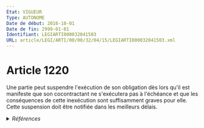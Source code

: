 ```yaml
---
État: VIGUEUR
Type: AUTONOME
Date de début: 2016-10-01
Date de fin: 2999-01-01
Identifiant: LEGIARTI000032041503
URL: article/LEGI/ARTI/00/00/32/04/15/LEGIARTI000032041503.xml
---
```


<h1>Article 1220</h1>

Une partie peut suspendre l'exécution de son obligation dès lors qu'il est
manifeste que son cocontractant ne s'exécutera pas à l'échéance et que les
conséquences de cette inexécution sont suffisamment graves pour elle. Cette
suspension doit être notifiée dans les meilleurs délais.


<details>
  <summary><em>Références</em></summary>

  <h2>Articles faisant référence à l'article</h2>
  
  <ul>
    <li>
      <a href="https://legal.tricoteuses.fr//redirection/LEGIARTI000032006591?vers=git&vers=legifrance">Ordonnance n° 2016-131 du 10 février 2016 portant réforme du droit des contrats, du régime général et de la preuve des obligations - article 2 ENTIEREMENT_MODIF</a> MODIFIE source
    </li>
  </ul>
  
  <h2>Références faites par l'article</h2>
  
  <ul>
    <li>
      2999-01-01 CITATION cible <a href="https://legal.tricoteuses.fr//redirection/LEGIARTI000044142472?vers=git&vers=legifrance">Code de la consommation - article L216-6 AUTONOME VIGUEUR, en vigueur depuis le 2021-10-01</a>
    </li>
    <li>
      2999-01-01 CITATION cible <a href="https://legal.tricoteuses.fr//redirection/LEGIARTI000044142560?vers=git&vers=legifrance">Code de la consommation - article L217-8 AUTONOME VIGUEUR, en vigueur depuis le 2021-10-01</a>
    </li>
    <li>
      2999-01-01 CITATION cible <a href="https://legal.tricoteuses.fr//redirection/LEGIARTI000044132954?vers=git&vers=legifrance">Code de la consommation - article L224-25-11 AUTONOME VIGUEUR, en vigueur depuis le 2021-10-01</a>
    </li>
    <li>
      2999-01-01 CITATION cible <a href="https://legal.tricoteuses.fr//redirection/LEGIARTI000044133032?vers=git&vers=legifrance">Code de la consommation - article L224-25-17 AUTONOME VIGUEUR, en vigueur depuis le 2021-10-01</a>
    </li>
    <li>
      CODIFICATION source Loi 1804-02-07
    </li>
    <li>
      2016-02-10 MODIFIE cible <a href="https://legal.tricoteuses.fr//redirection/LEGIARTI000032006591?vers=git&vers=legifrance">Ordonnance n° 2016-131 du 10 février 2016 portant réforme du droit des contrats, du régime général et de la preuve des obligations - article 2 ENTIEREMENT_MODIF</a>
    </li>
  </ul>
</details>
